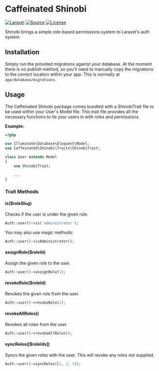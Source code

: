 Caffeinated Shinobi
===================
[![Laravel](https://img.shields.io/badge/Laravel-5.0-orange.svg?style=flat-square)](http://laravel.com)
[![Source](http://img.shields.io/badge/source-caffeinated/shinobi-blue.svg?style=flat-square)](https://github.com/caffeinated/shinobi)
[![License](http://img.shields.io/badge/license-MIT-brightgreen.svg?style=flat-square)](https://tldrlegal.com/license/mit-license)

Shinobi brings a simple role-based permissions system to Laravel's auth system.

Installation
------------
Simply run the provided migrations against your database. At the moment there is no publish method, so you'll need to manually copy the migrations to the correct location within your app. This is normally at `app/database/migrations`.

Usage
-----

The Caffeinated Shinobi package comes bundled with a ShinobiTrait file to be used within your User's Model file. This trait file provides all the necessary functions to tie your users in with roles and permissions.

**Example:**

```php
<?php

use Illuminate\Database\Eloquent\Model;
use Caffeinated\Shinobi\Traits\ShinobiTrait;

class User extends Model
{
	use ShinobiTrait;

	...
}
```

### Trait Methods

#### is($roleSlug)
Checks if the user is under the given role.

```php
Auth::user()->is('administrator');
```

You may also use magic methods:

```php
Auth::user()->isAdministrator();
```

#### assignRole($roleId)
Assign the given role to the user.

```php
Auth::user()->assignRole(1);
```

#### revokeRole($roleId)
Revokes the given role from the user.

```php
Auth::user()->revokeRole(1);
```

#### revokeAllRoles()
Revokes all roles from the user.

```php
Auth::user()->revokeAllRoles();
```

#### syncRoles([$roleIds])
Syncs the given roles with the user. This will revoke any roles not supplied.

```php
Auth::user()->syncRoles([1, 2, 3]);
```
